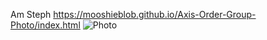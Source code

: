Am Steph
https://mooshieblob.github.io/Axis-Order-Group-Photo/index.html
![Photo](Group_Photo_Updated_x2.png)
